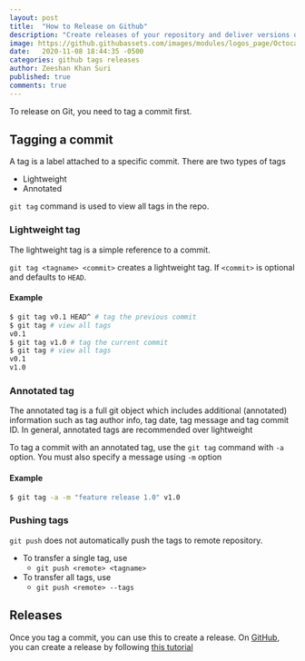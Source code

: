 ```yaml
---
layout: post
title:  "How to Release on Github"
description: "Create releases of your repository and deliver versions of code deployments on GitHub"
image: https://github.githubassets.com/images/modules/logos_page/Octocat.png
date:   2020-11-08 18:44:35 -0500
categories: github tags releases
author: Zeeshan Khan Suri
published: true
comments: true
---
```




To release on Git, you need to tag a commit first.

## Tagging a commit

A tag is a label attached to a specific commit. There are two types of tags

- Lightweight
- Annotated

`git tag` command is used to view all tags in the repo.

### Lightweight tag

The lightweight tag is a simple reference to a commit.

`git tag <tagname> <commit>` creates a lightweight tag. If `<commit>` is optional and defaults to `HEAD`.

#### Example

```bash
$ git tag v0.1 HEAD^ # tag the previous commit
$ git tag # view all tags
v0.1
$ git tag v1.0 # tag the current commit
$ git tag # view all tags
v0.1
v1.0
```

### Annotated tag

The annotated tag is a full git object which includes additional (annotated) information such as tag author info, tag date, tag message and tag commit ID. In general, annotated tags are recommended over lightweight

To tag a commit with an annotated tag, use the `git tag` command with `-a` option. You must also specify a message using `-m` option

#### Example

```bash
$ git tag -a -m "feature release 1.0" v1.0
```

### Pushing tags

`git push` does not automatically push the tags to remote repository. 

- To transfer a single tag, use 
  - `git push <remote> <tagname>`
- To transfer all tags, use
  - `git push <remote> --tags`

## Releases

Once you tag a commit, you can use this to create a release. On [GitHub](https://github.com), you can create a release by following [this tutorial](https://docs.github.com/en/free-pro-team@latest/github/administering-a-repository/managing-releases-in-a-repository "Creating a release") 